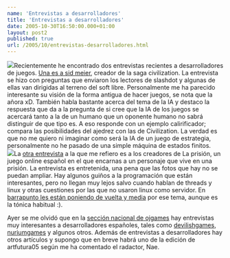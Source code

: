 ```yaml
---
name: 'Entrevistas a desarrolladores'
title: 'Entrevistas a desarrolladores'
date: 2005-10-30T16:50:00.000+01:00
layout: post2
published: true
url: /2005/10/entrevistas-desarrolladores.html
---
```


[![](http://www.bestsoftwareprice.com/images/Sid%20Meiers%20Civilization%20III.jpg)](http://www.bestsoftwareprice.com/images/Sid%20Meiers%20Civilization%20III.jpg)Recientemente he encontrado dos entrevistas recientes a desarrolladores de juegos. [Una es a sid meier](http://interviews.slashdot.org/interviews/05/10/21/0550213.shtml?tid=11), creador de la saga civilization. La entrevista se hizo con preguntas que enviaron los lectores de slashdot y algunas de ellas van dirigidas al terreno del soft libre. Personalmente me ha parecido interesante su visión de la forma antigua de hacer juegos, se nota que la añora xD. También habla bastante acerca del tema de la IA y destaco la respuesta que da a la pregunta de si cree que la IA de los juegos se acercará tanto a la de un humano que un oponente humano no sabrá distinguir de que tipo es. A eso responde con un ejemplo calirificador; compara las posibilidades del ajedrez con las de Civilization. La verdad es que no me quiero ni imaginar como será la IA de un juego de estrategia, personalmente no he pasado de una simple máquina de estados finitos.  
[![](http://w1.prisonserver.com/web/es/gfxsow/interviu/5.jpg)](http://w1.prisonserver.com/web/es/gfxsow/interviu/5.jpg)La [otra entrevista](http://w1.prisonserver.com/spanish/entrevista/) a la que me refiero es a los creadores de La prisión, un juego online español en el que encarnas a un personaje que vive en una prisión. La entrevista es entretenida, una pena que las fotos que hay no se puedan ampliar. Hay algunos guiños a la programación que están interesantes, pero no llegan muy lejos salvo cuando hablan de threads y linux y otras cuestiones por las que no usaron linux como servidor. En [barrapunto les están poniendo de vuelta y media](http://barrapunto.com/articles/05/10/30/0011232.shtml) por ese tema, aunque es la tónica habitual :).  
  
Ayer se me olvidó que en la [sección nacional de ojgames](http://www.ojgames.com/nacional) hay entrevistas muy interesantes a desarrolladores españoles, tales como [devilishgames](http://www.devilishgames.com/), [nuriumgames](http://www.nurium.com/) y algunos otros. Además de entrevistas a desarrolladores hay otros artículos y supongo que en breve habrá uno de la edición de artfutura05 según me ha comentado el radactor, Nae.